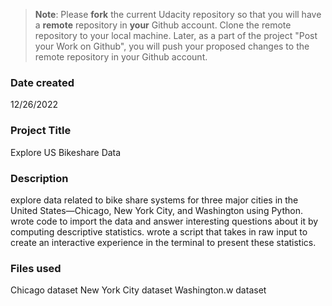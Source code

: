 >**Note**: Please **fork** the current Udacity repository so that you will have a **remote** repository in **your** Github account. Clone the remote repository to your local machine. Later, as a part of the project "Post your Work on Github", you will push your proposed changes to the remote repository in your Github account.

### Date created
12/26/2022

### Project Title
Explore US Bikeshare Data

### Description
 explore data related to bike share systems for three major cities in the United States—Chicago, New York City, and Washington using Python. wrote code to import the data and answer interesting questions about it by computing descriptive statistics. wrote a script that takes in raw input to create an interactive experience in the terminal to present these statistics.

### Files used
Chicago dataset
New York City dataset
Washington.w dataset



